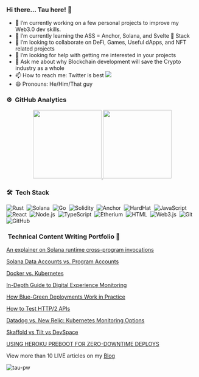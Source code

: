 ### Hi there... Tau here! 👋

- 🔭 I’m currently working on a few personal projects to improve my Web3.0 dev skills. 
- 🌱 I’m currently learning the ASS = Anchor, Solana, and Svelte 🍑 Stack
- 👯 I’m looking to collaborate on DeFi, Games, Useful dApps, and NFT related projects
- 🤔 I’m looking for help with getting me interested in your projects
- 💬 Ask me about why Blockchain development will save the Crypto industry as a whole
- 📫 How to reach me: Twitter is best <a href="https://twitter.com/rusiqe"><img src="https://img.shields.io/badge/-twitter?style=flat&logo=Twitter&logoColor=white"/></a>
- 😄 Pronouns: He/Him/That guy

### ⚙️ &nbsp;GitHub Analytics

<p align="center">
<a href="https://github.com/AVS1508">
  <img height="180em" src="https://github-readme-stats-eight-theta.vercel.app/api?username=rusiqe&show_icons=true&theme=algolia&include_all_commits=true&count_private=true"/>
  <img height="180em" src="https://github-readme-stats-eight-theta.vercel.app/api/top-langs/?username=rusiqe&layout=compact&langs_count=8&theme=algolia"/>
</a>
</p>

### 🛠 &nbsp;Tech Stack
![Rust](https://img.shields.io/badge/-Rust-05122A?style=flat&logo=Rust)&nbsp;
![Solana](https://img.shields.io/badge/-Solana-05122A?style=flat&logo=Solana)&nbsp;
![Go](https://img.shields.io/badge/-Go-05122A?style=flat&logo=Go)&nbsp;
![Solidity](https://img.shields.io/badge/-Solidity-05122A?style=flat&logo=Solidity)&nbsp;
![Anchor](https://img.shields.io/badge/-Anchor-05122A?style=flat&logo=Anchor)&nbsp;
![HardHat](https://img.shields.io/badge/-HardHat-05122A?style=flat&logo=HardHat)&nbsp;
![JavaScript](https://img.shields.io/badge/-JavaScript-05122A?style=flat&logo=javascript)&nbsp;
![React](https://img.shields.io/badge/-React-05122A?style=flat&logo=react)&nbsp;
![Node.js](https://img.shields.io/badge/-Node.js-05122A?style=flat&logo=node.js)&nbsp;
![TypeScript](https://img.shields.io/badge/-TypeScript-05122A?style=flat&logo=TypeScript)&nbsp;
![Etherium](https://img.shields.io/badge/-Etherium-05122A?style=flat&logo=Etherium)&nbsp;
![HTML](https://img.shields.io/badge/-HTML-05122A?style=flat&logo=HTML5)&nbsp;
![Web3.js](https://img.shields.io/badge/-Web3.js-05122A?style=flat&logo=web3.js&logoColor=1572B6)&nbsp;
![Git](https://img.shields.io/badge/-Git-05122A?style=flat&logo=git)&nbsp;
![GitHub](https://img.shields.io/badge/-GitHub-05122A?style=flat&logo=github)&nbsp;


### &nbsp;Technical Content Writing Portfolio 🎋

[An explainer on Solana runtime cross-program invocations](https://www.taurai.xyz/an-explainer-on-solana-runtime-cross-program-invocations)&nbsp;

[Solana Data Accounts vs. Program Accounts](https://www.taurai.xyz/solana-data-accounts-vs-program-accounts)&nbsp;

[Docker vs. Kubernetes](https://www.varonis.com/blog/docker-vs-kubernetes)&nbsp;

[In-Depth Guide to Digital Experience Monitoring](https://www.pingdom.com/blog/In-depth-Guide-to-Digital-Experience-Monitoring/)&nbsp;

[How Blue-Green Deployments Work in Practice](https://earthly.dev/blog/blue-green/)&nbsp;

[How to Test HTTP/2 APIs](https://speedscale.com/how-to-test-http-2-apis/)&nbsp;

[Datadog vs. New Relic: Kubernetes Monitoring Options](https://www.containiq.com/post/datadog-vs-new-relic)&nbsp;

[Skaffold vs Tilt vs DevSpace](https://loft.sh/blog/skaffold-vs-tilt-vs-devspace/)&nbsp;

[USING HEROKU PREBOOT FOR ZERO-DOWNTIME DEPLOYS](https://railsautoscale.com/heroku-preboot/)&nbsp;

View more than 10 LIVE articles on my [Blog](https://www.taurai.xyz/)

<p><img align="center" src="https://github.com/Adam-pw/Adam-pw/blob/main/animation_500_kxa883sd.gif" alt="tau-pw" /></p>
